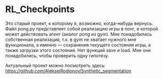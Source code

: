 # RL_Checkpoints

Это старый проект, к которому я, возможно, когда-нибудь вернусь. Файл pong.py представляет собой реализацию игры в понг, в которой может действовать агент (аналог pong из gym). Мне понадобилась собственная реализация, т.к. в gym не хватает нужного мне функционала, а именно — сохранения текущего состояния игры, а также загрузки этого состояния. Нет функций save и load. Мне они понадобились, чтобы проверить одну гипотезу.

Актуальный проект можно посмотреть здесь: https://github.com/AlekseiRodionov/Synthetic_segmentation
